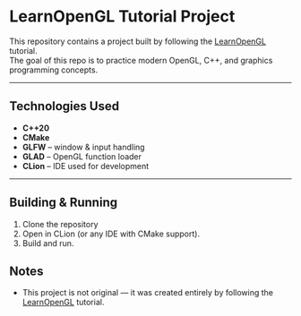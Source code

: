 # LearnOpenGL Tutorial Project

This repository contains a project built by following the [LearnOpenGL](https://learnopengl.com/) tutorial.  
The goal of this repo is to practice modern OpenGL, C++, and graphics programming concepts.

---

## Technologies Used
- **C++20**
- **CMake**
- **GLFW** – window & input handling
- **GLAD** – OpenGL function loader
- **CLion** – IDE used for development

---

## Building & Running
1. Clone the repository
2. Open in CLion (or any IDE with CMake support).
3. Build and run.

## Notes
- This project is not original — it was created entirely by following the [LearnOpenGL](https://learnopengl.com/) tutorial.

